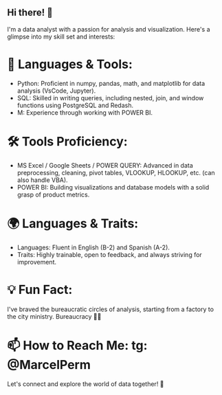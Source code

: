 ## Hi there! 👋
I'm a data analyst with a passion for analysis and visualization. Here's a glimpse into my skill set and interests:

# 🔧 Languages & Tools:

- Python: Proficient in numpy, pandas, math, and matplotlib for data analysis (VsCode, Jupyter).
- SQL: Skilled in writing queries, including nested, join, and window functions using PostgreSQL and Redash.
- M: Experience through working with POWER BI.

# 🛠 Tools Proficiency:

- MS Excel / Google Sheets / POWER QUERY: Advanced in data preprocessing, cleaning, pivot tables, VLOOKUP, HLOOKUP, etc. (can also handle VBA).
- POWER BI: Building visualizations and database models with a solid grasp of product metrics.

# 🌍 Languages & Traits:

- Languages: Fluent in English (B-2) and Spanish (A-2).
- Traits: Highly trainable, open to feedback, and always striving for improvement.

# 💡 Fun Fact: 
I've braved the bureaucratic circles of analysis, starting from a factory to the city ministry. Bureaucracy 🤢🤮

# 📫 How to Reach Me: tg: @MarcelPerm

Let's connect and explore the world of data together! 🚀
